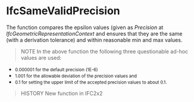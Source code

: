 # IfcSameValidPrecision

The function compares the epsilon values (given as _Precision_ at _IfcGeometricRepresentationContext_ and ensures that they are the same (with a derivation tolerance) and within reasonable min and max values.<!-- end of definition -->

> NOTE In the above function the following three questionable ad-hoc values are used: <ul>
 <ul>
  <li><small>0.000001 for the default precision (1E-6) </small></li>
  <li><small>1.001 for the allowable deviation of the
precision values and </small></li>
  <li><small>0.1 for setting the upper limit of the
accepted precision values to about 0.1.</small>
  </li>
 </ul>
</ul>

> HISTORY New function in IFC2x2
